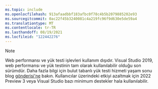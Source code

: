 ```yaml
---
ms.topic: include
ms.openlocfilehash: 913afaadbbf183afbc0f78c4b5b2079885202e93
ms.sourcegitcommit: 0ac22f45b3240081c4a219fc96f9d630e5de59a4
ms.translationtype: MT
ms.contentlocale: tr-TR
ms.lasthandoff: 08/19/2021
ms.locfileid: "122442276"
---
```

> [!NOTE]
> Web performansı ve yük testi işlevleri kullanım dışıdır. Visual Studio 2019, web performansı ve yük testinin tam olarak kullanılabilir olduğu son sürümdür. Daha fazla bilgi için bulut tabanlı yük testi hizmeti yaşam sonu blog [gönderisi'ne](https://devblogs.microsoft.com/devops/cloud-based-load-testing-service-eol/) bakın. Kullanıcılar üzerindeki etkiyi azaltmak için 2022 Preview 3 veya Visual Studio bazı minimum destekler hala kullanılabilir.
